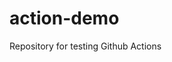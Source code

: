 # action-demo

<!-- [START BADGES] -->
<!-- [END BADGES] -->

Repository for testing Github Actions
